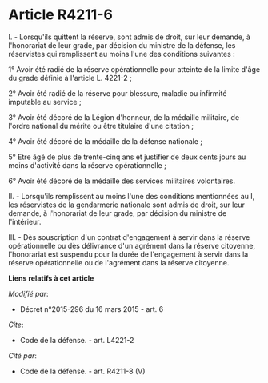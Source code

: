 # Article R4211-6

I. - Lorsqu'ils quittent la réserve, sont admis de droit, sur leur demande, à l'honorariat de leur grade, par décision du
ministre de la défense, les réservistes qui remplissent au moins l'une des conditions suivantes : 

1° Avoir été radié de la réserve opérationnelle pour atteinte de la limite d'âge du grade définie à l'article L. 4221-2 ; 

2° Avoir été radié de la réserve pour blessure, maladie ou infirmité imputable au service ; 

3° Avoir été décoré de la Légion d'honneur, de la médaille militaire, de l'ordre national du mérite ou être titulaire d'une
citation ; 

4° Avoir été décoré de la médaille de la défense nationale ; 

5° Etre âgé de plus de trente-cinq ans et justifier de deux cents jours au moins d'activité dans la réserve opérationnelle ;

6° Avoir été décoré de la médaille des services militaires volontaires. 

II. - Lorsqu'ils remplissent au moins l'une des conditions mentionnées au I, les réservistes de la gendarmerie nationale sont
admis de droit, sur leur demande, à l'honorariat de leur grade, par décision du ministre de l'intérieur.

III. - Dès souscription d'un contrat d'engagement à servir dans la réserve opérationnelle ou dès délivrance d'un agrément
dans la réserve citoyenne, l'honorariat est suspendu pour la durée de l'engagement à servir dans la réserve opérationnelle ou
de l'agrément dans la réserve citoyenne.

**Liens relatifs à cet article**

_Modifié par_:

  - Décret n°2015-296 du 16 mars 2015 - art. 6

_Cite_:

  - Code de la défense. - art. L4221-2

_Cité par_:

  - Code de la défense. - art. R4211-8 (V)
